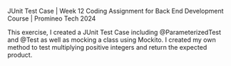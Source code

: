 JUnit Test Case | Week 12 Coding Assignment for Back End Development Course | Promineo Tech 2024

This exercise, I created a JUnit Test Case including @ParameterizedTest and @Test as well as mocking a class using Mockito. I created my own method to test multiplying positive integers and return the expected product.
